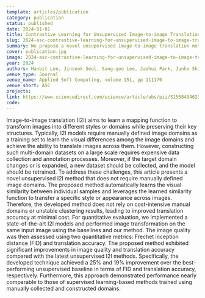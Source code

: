 ```yaml
---
template: articles/publication
category: publication
status: published
date: 2024-01-01
title: Contrastive Learning for Unsupervised Image-to-image Translation
slug: 2024-asc-contrastive-learning-for-unsupervised-image-to-image-translation
summary: We propose a novel unsupervised image-to-image translation method that learns visual similarity without predefined domains, achieving significantly improved FID and translation accuracy while reducing annotation costs.
cover: publication.jpg
image: 2024-asc-contrastive-learning-for-unsupervised-image-to-image-translation.jpg
year: 2024
authors: Hanbit Lee, Jinseok Seol, Sang-goo Lee, Jaehui Park, Junho Shim
venue_type: Journal
venue_name: Applied Soft Computing, volume 151, pp 111170
venue_short: ASC
projects:
link: https://www.sciencedirect.com/science/article/abs/pii/S1568494623011882
code:
---
```


Image-to-image translation (I2I) aims to learn a mapping function to transform images into different styles or domains while preserving their key structures. Typically, I2I models require manually defined image domains as a training set to learn the visual differences among the image domains and achieve the ability to translate images across them. However, constructing such multi-domain datasets on a large scale requires expensive data collection and annotation processes. Moreover, if the target domain changes or is expanded, a new dataset should be collected, and the model should be retrained. To address these challenges, this article presents a novel unsupervised I2I method that does not require manually defined image domains. The proposed method automatically learns the visual similarity between individual samples and leverages the learned similarity function to transfer a specific style or appearance across images. Therefore, the developed method does not rely on cost-intensive manual domains or unstable clustering results, leading to improved translation accuracy at minimal cost. For quantitative evaluation, we implemented a state-of-the-art I2I models and performed image transformation on the same input image using the baselines and our method. The image quality was then assessed using two quantitative metrics: Frechet inception distance (FID) and translation accuracy. The proposed method exhibited significant improvements in image quality and translation accuracy compared with the latest unsupervised I2I methods. Specifically, the developed technique achieved a 25% and 19% improvement over the best-performing unsupervised baseline in terms of FID and translation accuracy, respectively. Furthermore, this approach demonstrated performance nearly comparable to those of supervised learning-based methods trained using manually collected and constructed domains.

